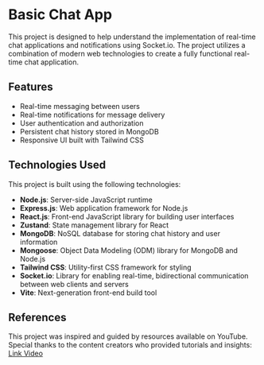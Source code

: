 # Basic Chat App

This project is designed to help understand the implementation of real-time chat applications and notifications using Socket.io. The project utilizes a combination of modern web technologies to create a fully functional real-time chat application.

<!-- Insert image here -->


## Features
- Real-time messaging between users
- Real-time notifications for message delivery
- User authentication and authorization
- Persistent chat history stored in MongoDB
- Responsive UI built with Tailwind CSS

## Technologies Used
This project is built using the following technologies:

- **Node.js**: Server-side JavaScript runtime
- **Express.js**: Web application framework for Node.js
- **React.js**: Front-end JavaScript library for building user interfaces
- **Zustand**: State management library for React
- **MongoDB**: NoSQL database for storing chat history and user information
- **Mongoose**: Object Data Modeling (ODM) library for MongoDB and Node.js
- **Tailwind CSS**: Utility-first CSS framework for styling
- **Socket.io**: Library for enabling real-time, bidirectional communication between web clients and servers
- **Vite**: Next-generation front-end build tool


## References
This project was inspired and guided by resources available on YouTube. Special thanks to the content creators who provided tutorials and insights:
[Link Video](https://youtu.be/HwCqsOis894?si=BkvQ9gX-V2R2pZGb)